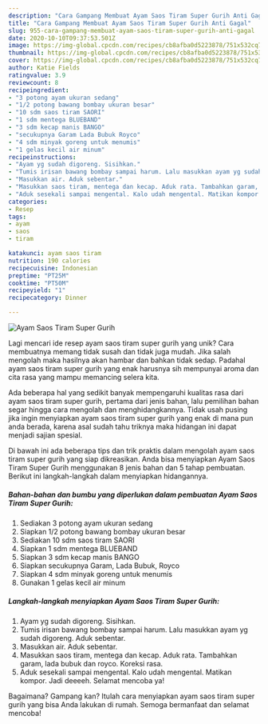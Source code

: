 ```yaml
---
description: "Cara Gampang Membuat Ayam Saos Tiram Super Gurih Anti Gagal"
title: "Cara Gampang Membuat Ayam Saos Tiram Super Gurih Anti Gagal"
slug: 955-cara-gampang-membuat-ayam-saos-tiram-super-gurih-anti-gagal
date: 2020-10-10T09:37:53.501Z
image: https://img-global.cpcdn.com/recipes/cb8afba0d5223878/751x532cq70/ayam-saos-tiram-super-gurih-foto-resep-utama.jpg
thumbnail: https://img-global.cpcdn.com/recipes/cb8afba0d5223878/751x532cq70/ayam-saos-tiram-super-gurih-foto-resep-utama.jpg
cover: https://img-global.cpcdn.com/recipes/cb8afba0d5223878/751x532cq70/ayam-saos-tiram-super-gurih-foto-resep-utama.jpg
author: Katie Fields
ratingvalue: 3.9
reviewcount: 8
recipeingredient:
- "3 potong ayam ukuran sedang"
- "1/2 potong bawang bombay ukuran besar"
- "10 sdm saos tiram SAORI"
- "1 sdm mentega BLUEBAND"
- "3 sdm kecap manis BANGO"
- "secukupnya Garam Lada Bubuk Royco"
- "4 sdm minyak goreng untuk menumis"
- "1 gelas kecil air minum"
recipeinstructions:
- "Ayam yg sudah digoreng. Sisihkan."
- "Tumis irisan bawang bombay sampai harum. Lalu masukkan ayam yg sudah digoreng. Aduk sebentar."
- "Masukkan air. Aduk sebentar."
- "Masukkan saos tiram, mentega dan kecap. Aduk rata. Tambahkan garam, lada bubuk dan royco. Koreksi rasa."
- "Aduk sesekali sampai mengental. Kalo udah mengental. Matikan kompor. Jadi deeeeh. Selamat mencoba ya!"
categories:
- Resep
tags:
- ayam
- saos
- tiram

katakunci: ayam saos tiram 
nutrition: 190 calories
recipecuisine: Indonesian
preptime: "PT25M"
cooktime: "PT50M"
recipeyield: "1"
recipecategory: Dinner

---
```



![Ayam Saos Tiram Super Gurih](https://img-global.cpcdn.com/recipes/cb8afba0d5223878/751x532cq70/ayam-saos-tiram-super-gurih-foto-resep-utama.jpg)

Lagi mencari ide resep ayam saos tiram super gurih yang unik? Cara membuatnya memang tidak susah dan tidak juga mudah. Jika salah mengolah maka hasilnya akan hambar dan bahkan tidak sedap. Padahal ayam saos tiram super gurih yang enak harusnya sih mempunyai aroma dan cita rasa yang mampu memancing selera kita.



Ada beberapa hal yang sedikit banyak mempengaruhi kualitas rasa dari ayam saos tiram super gurih, pertama dari jenis bahan, lalu pemilihan bahan segar hingga cara mengolah dan menghidangkannya. Tidak usah pusing jika ingin menyiapkan ayam saos tiram super gurih yang enak di mana pun anda berada, karena asal sudah tahu triknya maka hidangan ini dapat menjadi sajian spesial.


Di bawah ini ada beberapa tips dan trik praktis dalam mengolah ayam saos tiram super gurih yang siap dikreasikan. Anda bisa menyiapkan Ayam Saos Tiram Super Gurih menggunakan 8 jenis bahan dan 5 tahap pembuatan. Berikut ini langkah-langkah dalam menyiapkan hidangannya.

<!--inarticleads1-->

##### Bahan-bahan dan bumbu yang diperlukan dalam pembuatan Ayam Saos Tiram Super Gurih:

1. Sediakan 3 potong ayam ukuran sedang
1. Siapkan 1/2 potong bawang bombay ukuran besar
1. Sediakan 10 sdm saos tiram SAORI
1. Siapkan 1 sdm mentega BLUEBAND
1. Siapkan 3 sdm kecap manis BANGO
1. Siapkan secukupnya Garam, Lada Bubuk, Royco
1. Siapkan 4 sdm minyak goreng untuk menumis
1. Gunakan 1 gelas kecil air minum




<!--inarticleads2-->

##### Langkah-langkah menyiapkan Ayam Saos Tiram Super Gurih:

1. Ayam yg sudah digoreng. Sisihkan.
1. Tumis irisan bawang bombay sampai harum. Lalu masukkan ayam yg sudah digoreng. Aduk sebentar.
1. Masukkan air. Aduk sebentar.
1. Masukkan saos tiram, mentega dan kecap. Aduk rata. Tambahkan garam, lada bubuk dan royco. Koreksi rasa.
1. Aduk sesekali sampai mengental. Kalo udah mengental. Matikan kompor. Jadi deeeeh. Selamat mencoba ya!




Bagaimana? Gampang kan? Itulah cara menyiapkan ayam saos tiram super gurih yang bisa Anda lakukan di rumah. Semoga bermanfaat dan selamat mencoba!
